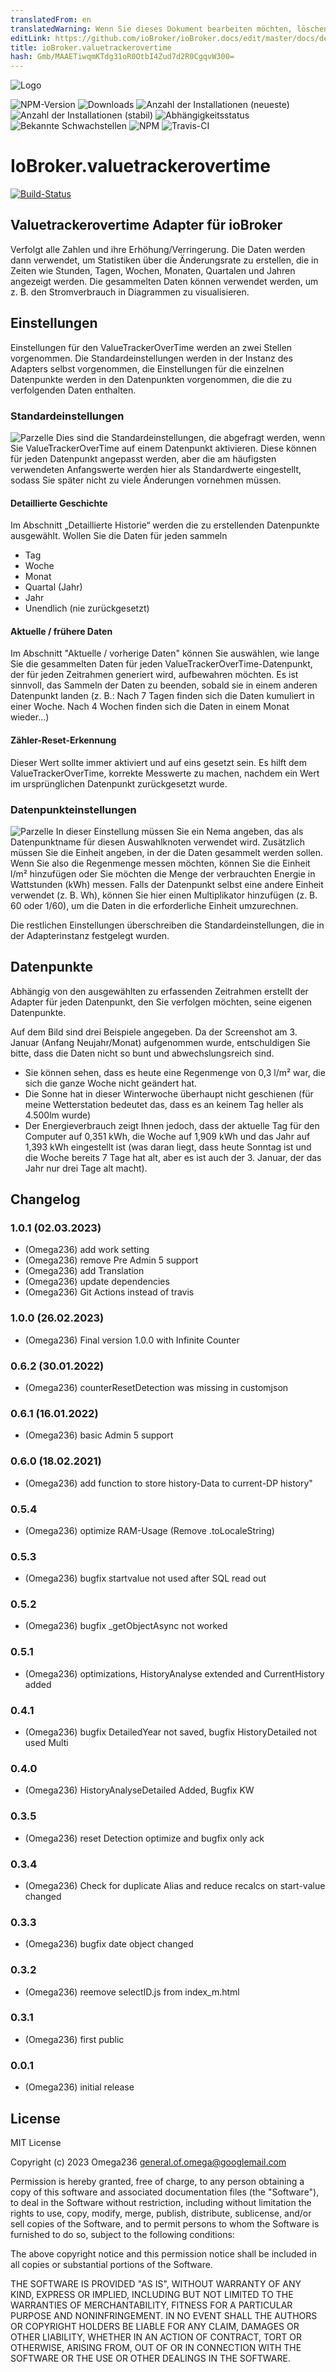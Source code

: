```yaml
---
translatedFrom: en
translatedWarning: Wenn Sie dieses Dokument bearbeiten möchten, löschen Sie bitte das Feld "translationsFrom". Andernfalls wird dieses Dokument automatisch erneut übersetzt
editLink: https://github.com/ioBroker/ioBroker.docs/edit/master/docs/de/adapterref/iobroker.valuetrackerovertime/README.md
title: ioBroker.valuetrackerovertime
hash: Gmb/MAAETiwqmKTdg31oR0OtbI4Zud7d2R0CgqvW300=
---
```

![Logo](../../../en/adapterref/iobroker.valuetrackerovertime/admin/ValueTrackerOverTime_Logo.png)

![NPM-Version](http://img.shields.io/npm/v/iobroker.valuetrackerovertime.svg)
![Downloads](https://img.shields.io/npm/dm/iobroker.valuetrackerovertime.svg)
![Anzahl der Installationen (neueste)](http://iobroker.live/badges/valuetrackerovertime-installed.svg)
![Anzahl der Installationen (stabil)](http://iobroker.live/badges/valuetrackerovertime-stable.svg)
![Abhängigkeitsstatus](https://img.shields.io/david/Omega236/iobroker.valuetrackerovertime.svg)
![Bekannte Schwachstellen](https://snyk.io/test/github/Omega236/ioBroker.valuetrackerovertime/badge.svg)
![NPM](https://nodei.co/npm/iobroker.valuetrackerovertime.png?downloads=true)
![Travis-CI](http://img.shields.io/travis/Omega236/ioBroker.valuetrackerovertime/master.svg)

# IoBroker.valuetrackerovertime
[![Build-Status](https://travis-ci.com/Omega236/ioBroker.valuetrackerovertime.svg?branch=master)](https://travis-ci.com/Omega236/ioBroker.valuetrackerovertime)

## Valuetrackerovertime Adapter für ioBroker
Verfolgt alle Zahlen und ihre Erhöhung/Verringerung. Die Daten werden dann verwendet, um Statistiken über die Änderungsrate zu erstellen, die in Zeiten wie Stunden, Tagen, Wochen, Monaten, Quartalen und Jahren angezeigt werden. Die gesammelten Daten können verwendet werden, um z. B. den Stromverbrauch in Diagrammen zu visualisieren.

## Einstellungen
Einstellungen für den ValueTrackerOverTime werden an zwei Stellen vorgenommen. Die Standardeinstellungen werden in der Instanz des Adapters selbst vorgenommen, die Einstellungen für die einzelnen Datenpunkte werden in den Datenpunkten vorgenommen, die die zu verfolgenden Daten enthalten.

### Standardeinstellungen
![Parzelle](../../../en/adapterref/iobroker.valuetrackerovertime/admin/DefaultSettings.png) Dies sind die Standardeinstellungen, die abgefragt werden, wenn Sie ValueTrackerOverTime auf einem Datenpunkt aktivieren. Diese können für jeden Datenpunkt angepasst werden, aber die am häufigsten verwendeten Anfangswerte werden hier als Standardwerte eingestellt, sodass Sie später nicht zu viele Änderungen vornehmen müssen.

#### Detaillierte Geschichte
Im Abschnitt „Detaillierte Historie“ werden die zu erstellenden Datenpunkte ausgewählt. Wollen Sie die Daten für jeden sammeln

* Tag
* Woche
* Monat
* Quartal (Jahr)
* Jahr
* Unendlich (nie zurückgesetzt)

#### Aktuelle / frühere Daten
Im Abschnitt "Aktuelle / vorherige Daten" können Sie auswählen, wie lange Sie die gesammelten Daten für jeden ValueTrackerOverTime-Datenpunkt, der für jeden Zeitrahmen generiert wird, aufbewahren möchten.
Es ist sinnvoll, das Sammeln der Daten zu beenden, sobald sie in einem anderen Datenpunkt landen (z. B.: Nach 7 Tagen finden sich die Daten kumuliert in einer Woche. Nach 4 Wochen finden sich die Daten in einem Monat wieder...)

#### Zähler-Reset-Erkennung
Dieser Wert sollte immer aktiviert und auf eins gesetzt sein. Es hilft dem ValueTrackerOverTime, korrekte Messwerte zu machen, nachdem ein Wert im ursprünglichen Datenpunkt zurückgesetzt wurde.

### Datenpunkteinstellungen
![Parzelle](../../../en/adapterref/iobroker.valuetrackerovertime/admin/DatapointSettings.png) In dieser Einstellung müssen Sie ein Nema angeben, das als Datenpunktname für diesen Auswahlknoten verwendet wird. Zusätzlich müssen Sie die Einheit angeben, in der die Daten gesammelt werden sollen.
Wenn Sie also die Regenmenge messen möchten, können Sie die Einheit l/m² hinzufügen oder Sie möchten die Menge der verbrauchten Energie in Wattstunden (kWh) messen.
Falls der Datenpunkt selbst eine andere Einheit verwendet (z. B. Wh), können Sie hier einen Multiplikator hinzufügen (z. B. 60 oder 1/60), um die Daten in die erforderliche Einheit umzurechnen.

Die restlichen Einstellungen überschreiben die Standardeinstellungen, die in der Adapterinstanz festgelegt wurden.

## Datenpunkte
Abhängig von den ausgewählten zu erfassenden Zeitrahmen erstellt der Adapter für jeden Datenpunkt, den Sie verfolgen möchten, seine eigenen Datenpunkte.

Auf dem Bild sind drei Beispiele angegeben. Da der Screenshot am 3. Januar (Anfang Neujahr/Monat) aufgenommen wurde, entschuldigen Sie bitte, dass die Daten nicht so bunt und abwechslungsreich sind.

* Sie können sehen, dass es heute eine Regenmenge von 0,3 l/m² war, die sich die ganze Woche nicht geändert hat.
* Die Sonne hat in dieser Winterwoche überhaupt nicht geschienen (für meine Wetterstation bedeutet das, dass es an keinem Tag heller als 4.500lm wurde)
* Der Energieverbrauch zeigt Ihnen jedoch, dass der aktuelle Tag für den Computer auf 0,351 kWh, die Woche auf 1,909 kWh und das Jahr auf 1,393 kWh eingestellt ist (was daran liegt, dass heute Sonntag ist und die Woche bereits 7 Tage hat alt, aber es ist auch der 3. Januar, der das Jahr nur drei Tage alt macht).

## Changelog
### 1.0.1 (02.03.2023)
* (Omega236) add work setting
* (Omega236) remove Pre Admin 5 support
* (Omega236) add Translation
* (Omega236) update dependencies
* (Omega236) Git Actions instead of travis
### 1.0.0 (26.02.2023)
* (Omega236) Final version 1.0.0 with Infinite Counter
### 0.6.2 (30.01.2022)
* (Omega236) counterResetDetection was missing in customjson
### 0.6.1 (16.01.2022)
* (Omega236) basic Admin 5 support
### 0.6.0 (18.02.2021)
* (Omega236) add function to store history-Data to current-DP history"
### 0.5.4
* (Omega236) optimize RAM-Usage (Remove .toLocaleString)
### 0.5.3
* (Omega236) bugfix startvalue not used after SQL read out
### 0.5.2
* (Omega236) bugfix _getObjectAsync not worked
### 0.5.1
* (Omega236) optimizations, HistoryAnalyse extended and CurrentHistory added
### 0.4.1
* (Omega236) bugfix DetailedYear not saved, bugfix HistoryDetailed not used Multi
### 0.4.0
* (Omega236) HistoryAnalyseDetailed Added, Bugfix KW
### 0.3.5
* (Omega236) reset Detection optimize and bugfix only ack
### 0.3.4
* (Omega236) Check for duplicate Alias and reduce recalcs on start-value changed
### 0.3.3
* (Omega236) bugfix date object changed
### 0.3.2
* (Omega236) reemove selectID.js from index_m.html
### 0.3.1
* (Omega236) first public
### 0.0.1
* (Omega236) initial release

## License
MIT License

Copyright (c) 2023 Omega236 <general.of.omega@googlemail.com>

Permission is hereby granted, free of charge, to any person obtaining a copy
of this software and associated documentation files (the "Software"), to deal
in the Software without restriction, including without limitation the rights
to use, copy, modify, merge, publish, distribute, sublicense, and/or sell
copies of the Software, and to permit persons to whom the Software is
furnished to do so, subject to the following conditions:

The above copyright notice and this permission notice shall be included in all
copies or substantial portions of the Software.

THE SOFTWARE IS PROVIDED "AS IS", WITHOUT WARRANTY OF ANY KIND, EXPRESS OR
IMPLIED, INCLUDING BUT NOT LIMITED TO THE WARRANTIES OF MERCHANTABILITY,
FITNESS FOR A PARTICULAR PURPOSE AND NONINFRINGEMENT. IN NO EVENT SHALL THE
AUTHORS OR COPYRIGHT HOLDERS BE LIABLE FOR ANY CLAIM, DAMAGES OR OTHER
LIABILITY, WHETHER IN AN ACTION OF CONTRACT, TORT OR OTHERWISE, ARISING FROM,
OUT OF OR IN CONNECTION WITH THE SOFTWARE OR THE USE OR OTHER DEALINGS IN THE
SOFTWARE.